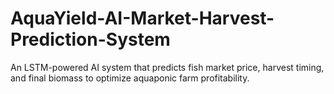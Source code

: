 # AquaYield-AI-Market-Harvest-Prediction-System
An LSTM-powered AI system that predicts fish market price, harvest timing, and final biomass to optimize aquaponic farm profitability.
